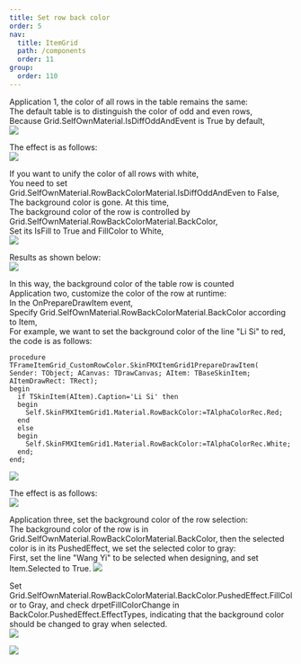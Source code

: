 ```yaml
---
title: Set row back color
order: 5
nav:
  title: ItemGrid
  path: /components
  order: 11
group:
  order: 110
---
```


Application 1, the color of all rows in the table remains the same:  
The default table is to distinguish the color of odd and even rows,  
Because Grid.SelfOwnMaterial.IsDiffOddAndEvent is True by default,  
![](http://www.orangeui.cn/wordpress/wp-content/uploads/2020/03/word-image-11.png)


The effect is as follows:  
![](http://www.orangeui.cn/wordpress/wp-content/uploads/2020/03/word-image-12.png)


If you want to unify the color of all rows with white,  
You need to set Grid.SelfOwnMaterial.RowBackColorMaterial.IsDiffOddAndEven to False,  
The background color is gone. At this time,  
The background color of the row is controlled by Grid.SelfOwnMaterial.RowBackColorMaterial.BackColor,  
Set its IsFill to True and FillColor to White,  
![](http://www.orangeui.cn/wordpress/wp-content/uploads/2020/03/word-image-13.png)


Results as shown below:    
![](http://www.orangeui.cn/wordpress/wp-content/uploads/2020/03/word-image-14.png)


In this way, the background color of the table row is counted  
Application two, customize the color of the row at runtime:  
In the OnPrepareDrawItem event,  
Specify Grid.SelfOwnMaterial.RowBackColorMaterial.BackColor according to Item,  
For example, we want to set the background color of the line "Li Si" to red, the code is as follows:  
````delphi | pure
procedure TFrameItemGrid_CustomRowColor.SkinFMXItemGrid1PrepareDrawItem(
Sender: TObject; ACanvas: TDrawCanvas; AItem: TBaseSkinItem;
AItemDrawRect: TRect);
begin
  if TSkinItem(AItem).Caption='Li Si' then
  begin
    Self.SkinFMXItemGrid1.Material.RowBackColor:=TAlphaColorRec.Red;
  end
  else
  begin
    Self.SkinFMXItemGrid1.Material.RowBackColor:=TAlphaColorRec.White;
  end;
end;
````
![](http://www.orangeui.cn/wordpress/wp-content/uploads/2020/03/word-image-15.png)


The effect is as follows:  
![](http://www.orangeui.cn/wordpress/wp-content/uploads/2020/03/word-image-16.png)


Application three, set the background color of the row selection:  
The background color of the row is in Grid.SelfOwnMaterial.RowBackColorMaterial.BackColor, then the selected color is in its PushedEffect, we set the selected color to gray:  
First, set the line "Wang Yi" to be selected when designing, and set Item.Selected to True. 
![](http://www.orangeui.cn/wordpress/wp-content/uploads/2020/03/word-image-17.png)


Set Grid.SelfOwnMaterial.RowBackColorMaterial.BackColor.PushedEffect.FillColor to Gray, and check drpetFillColorChange in BackColor.PushedEffect.EffectTypes, indicating that the background color should be changed to gray when selected.  
![](http://www.orangeui.cn/wordpress/wp-content/uploads/2020/03/word-image-18.png)

![](http://www.orangeui.cn/wordpress/wp-content/uploads/2020/03/word-image-19.png)


